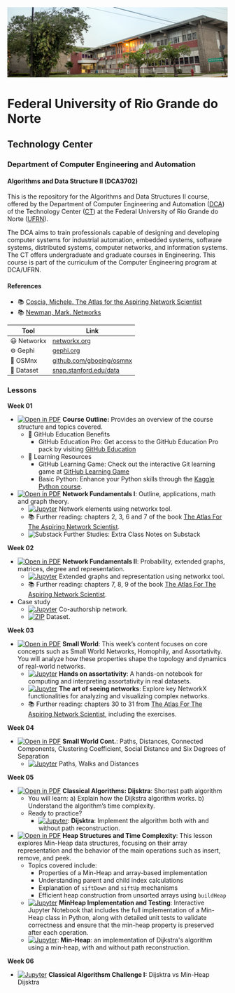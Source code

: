 
<center><img width="800" src="images/ct.jpeg"></center>

# Federal University of Rio Grande do Norte
## Technology Center
### Department of Computer Engineering and Automation 
#### Algorithms and Data Structure II (DCA3702)

This is the repository for the Algorithms and Data Structures II course, offered by the Department of Computer Engineering and Automation ([DCA](https://www.dca.ufrn.br)) of the Technology Center ([CT](https://www.ct.ufrn.br/)) at the Federal University of Rio Grande do Norte ([UFRN](https://www.ufrn.br)).

The DCA aims to train professionals capable of designing and developing computer systems for industrial automation, embedded systems, software systems, distributed systems, computer networks, and information systems. The CT offers undergraduate and graduate courses in Engineering. This course is part of the curriculum of the Computer Engineering program at DCA/UFRN.


#### References

- :books: [Coscia, Michele. The Atlas for the Aspiring Network Scientist](https://www.networkatlas.eu/)
- :books: [Newman, Mark. Networks](https://global.oup.com/academic/product/networks-9780198805090?cc=br&lang=en&)


| Tool | Link |
|------|------|
| :smiley: Networkx | [networkx.org](https://networkx.org/) |
| :gear: Gephi | [gephi.org](https://gephi.org/) |
| :rocket: OSMnx | [github.com/gboeing/osmnx](https://github.com/gboeing/osmnx) |
| :floppy_disk: Dataset | [snap.stanford.edu/data](https://snap.stanford.edu/data/) |


### Lessons

**Week 01**
- [![Open in PDF](https://img.shields.io/badge/-PDF-EC1C24?style=flat-square&logo=adobeacrobatreader)](https://github.com/ivanovitchm/datastructure/tree/main/lessons/week01/lesson01.pdf) **Course Outline:** Provides an overview of the course structure and topics covered.
    -  🎉 GitHub Education Benefits
        - GitHub Education Pro: Get access to the GitHub Education Pro pack by visiting [GitHub Education](https://education.github.com/pack)
    - 📖 Learning Resources 
        - GitHub Learning Game: Check out the interactive Git learning game at [GitHub Learning Game](https://learngitbranching.js.org/)
        - Basic Python: Enhance your Python skills through the [Kaggle Python course](https://www.kaggle.com/learn/python).
- [![Open in PDF](https://img.shields.io/badge/-PDF-EC1C24?style=flat-square&logo=adobeacrobatreader)](https://github.com/ivanovitchm/datastructure/blob/main/lessons/week01/lesson02.pdf) **Network Fundamentals I**: Outline, applications, math and graph theory.
    - [![Jupyter](https://img.shields.io/badge/-Notebook-191A1B?style=flat-square&logo=jupyter)](https://github.com/ivanovitchm/datastructure/tree/main/lessons/week01/NetworkElementsI.ipynb) Network elements using networkx tool.
    - :books: Further reading: chapters 2, 3, 6 and 7 of the book [The Atlas For The Aspiring Network Scientist](https://www.networkatlas.eu/).
    - ![Substack](https://img.shields.io/badge/Substack-FF6719?logo=substack&logoColor=fff) Further Studies: Extra Class Notes on Substack

**Week 02**
- [![Open in PDF](https://img.shields.io/badge/-PDF-EC1C24?style=flat-square&logo=adobeacrobatreader)](https://github.com/ivanovitchm/datastructure/blob/main/lessons/week02/lesson03.pdf) **Network Fundamentals II**: Probability, extended graphs, matrices, degree and representation.
    - [![Jupyter](https://img.shields.io/badge/-Notebook-191A1B?style=flat-square&logo=jupyter)](https://github.com/ivanovitchm/datastructure/tree/main/lessons/week02/lesson03.ipynb) Extended graphs and representation using networkx tool.
    - :books: Further reading: chapters 7, 8, 9 of the book [The Atlas For The Aspiring Network Scientist](https://www.networkatlas.eu/).
- Case study
    - [![Jupyter](https://img.shields.io/badge/-Notebook-191A1B?style=flat-square&logo=jupyter)](https://github.com/ivanovitchm/datastructure/tree/main/lessons/week02/case_study.ipynb) Co-authorship network.
    - [![ZIP](https://img.shields.io/badge/-Download%20ZIP-2C3E50?style=flat-square&logo=7zip)](https://github.com/ivanovitchm/datastructure/tree/main/lessons/week02/basedados.zip) Dataset.

**Week 03**
- [![Open in PDF](https://img.shields.io/badge/-PDF-EC1C24?style=flat-square&logo=adobeacrobatreader)](https://github.com/ivanovitchm/datastructure/blob/main/lessons/week03/Assortativity.pdf) **Small World**: This week’s content focuses on core concepts such as Small World Networks, Homophily, and Assortativity. You will analyze how these properties shape the topology and dynamics of real-world networks.
    - [![Jupyter](https://img.shields.io/badge/-Notebook-191A1B?style=flat-square&logo=jupyter)](https://github.com/ivanovitchm/datastructure/blob/main/lessons/week03/Assortativity.ipynb) **Hands on assortativity**:  A hands-on notebook for computing and interpreting assortativity in real datasets.
    - [![Jupyter](https://img.shields.io/badge/-Notebook-191A1B?style=flat-square&logo=jupyter)](https://github.com/ivanovitchm/datastructure/blob/main/lessons/week03/NetworkX.ipynb) **The art of seeing networks**:  Explore key NetworkX functionalities for analyzing and visualizing complex networks.
    - :books: Further reading: chapters 30 to 31 from [The Atlas For The Aspiring Network Scientist](https://www.networkatlas.eu/), including the exercises.

**Week 04**
- [![Open in PDF](https://img.shields.io/badge/-PDF-EC1C24?style=flat-square&logo=adobeacrobatreader)](https://github.com/ivanovitchm/datastructure/blob/main/lessons/week04/week04.pdf) **Small World Cont.**: Paths, Distances, Connected Components, Clustering Coefficient, Social Distance and Six Degrees of Separation
    - [![Jupyter](https://img.shields.io/badge/-Notebook-191A1B?style=flat-square&logo=jupyter)](https://github.com/ivanovitchm/datastructure/blob/main/lessons/week04/walks_paths_and_distances.ipynb) Paths, Walks and Distances

**Week 05**
- [![Open in PDF](https://img.shields.io/badge/-PDF-EC1C24?style=flat-square&logo=adobeacrobatreader)](https://github.com/ivanovitchm/datastructure/blob/main/lessons/week05/dijsktra.pdf)  **Classical Algorithms: Dijsktra**: Shortest path algorithm 
    - You will learn: a) Explain how the Dijkstra algorithm works. b) Understand the algorithm’s time complexity.
    - Ready to practice?
        - [![Jupyter](https://img.shields.io/badge/-Notebook-191A1B?style=flat-square&logo=jupyter)](https://github.com/ivanovitchm/datastructure/blob/main/lessons/week05/dijsktra.ipynb): **Dijsktra**: Implement the algorithm both with and without path reconstruction.
- [![Open in PDF](https://img.shields.io/badge/-PDF-EC1C24?style=flat-square&logo=adobeacrobatreader)](https://github.com/ivanovitchm/datastructure/blob/main/lessons/week05/MinHeap.pdf) **Heap Structures and Time Complexity**: This lesson explores Min-Heap data structures, focusing on their array representation and the behavior of the main operations such as insert, remove, and peek.
    - Topics covered include:
        - Properties of a Min-Heap and array-based implementation
        - Understanding parent and child index calculations
        - Explanation of `siftDown` and `siftUp` mechanisms
        - Efficient heap construction from unsorted arrays using `buildHeap`
    - [![Jupyter](https://img.shields.io/badge/-Notebook-191A1B?style=flat-square&logo=jupyter)](https://github.com/ivanovitchm/datastructure/blob/main/lessons/week05/MinHeap.ipynb) **MinHeap Implementation and Testing**: Interactive Jupyter Notebook that includes the full implementation of a Min-Heap class in Python, along with detailed unit tests to validate correctness and ensure that the min-heap property is preserved after each operation.
    - [![Jupyter](https://img.shields.io/badge/-Notebook-191A1B?style=flat-square&logo=jupyter)](https://github.com/ivanovitchm/datastructure/blob/main/lessons/week05/dijsktra_min_heap.ipynb): **Min-Heap**: an implementation of Dijkstra's algorithm using a min-heap, with and without path reconstruction. 

**Week 06**
- [![Jupyter](https://img.shields.io/badge/-Notebook-191A1B?style=flat-square&logo=jupyter)](https://github.com/ivanovitchm/datastructure/blob/main/lessons/week06/challenger.ipynb) **Classical Algorithsm Challenge I:** Dijsktra vs Min-Heap Dijsktra